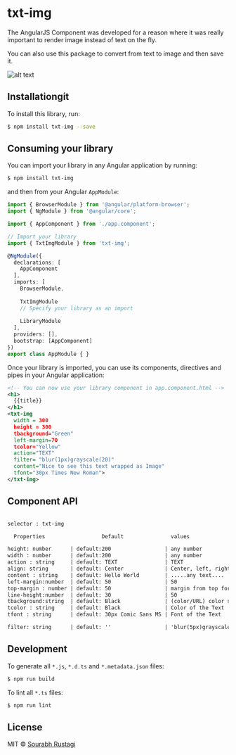 # txt-img

The AngularJS Component was developed for a reason where it was really important to render image instead of text on the fly.

You can also use this package to convert from text to image and then save it.

![alt text](https://docs.npmjs.com//images/npm.svg)



## Installationgit 

To install this library, run:

```bash
$ npm install txt-img --save
```

## Consuming your library

You can import your library in any Angular application by running:

```bash
$ npm install txt-img
```

and then from your Angular `AppModule`:

```typescript
import { BrowserModule } from '@angular/platform-browser';
import { NgModule } from '@angular/core';

import { AppComponent } from './app.component';

// Import your library
import { TxtImgModule } from 'txt-img';

@NgModule({
  declarations: [
    AppComponent
  ],
  imports: [
    BrowserModule,
    
    TxtImgModule
    // Specify your library as an import
    
    LibraryModule
  ],
  providers: [],
  bootstrap: [AppComponent]
})
export class AppModule { }
```

Once your library is imported, you can use its components, directives and pipes in your Angular application:

```xml
<!-- You can now use your library component in app.component.html -->
<h1>
  {{title}}
</h1>
<txt-img 
  width = 300 
  height = 300 
  tbackground="Green" 
  left-margin=70 
  tcolor="Yellow" 
  action="TEXT" 
  filter= "blur(1px)grayscale(20)"
  content="Nice to see this text wrapped as Image" 
  tfont="30px Times New Roman">
</txt-img>
```

## Component API

```xml

selector : txt-img

  Properties                  Default               values

height: number      | default:200                 | any number
width : number      | default:200                 | any number
action : string     | default: TEXT               | TEXT 
align: string       | default: Center             | Center, left, right
content : string    | default: Hello World        | .....any text....
left-margin:number  | default: 50                 | 50
top-margin : number | default: 50                 | margin from top for text content
line-height:number  | default: 30                 | 50
tbackground:string  | default: Black              | (color/URL) color string or a URL of an Image 
tcolor : string     | default: Black              | Color of the Text
tfont : string      | default: 30px Comic Sans MS | Font of the Text

filter: string      | default: ''                 | 'blur(5px)grayscale(20)' | All Css filters supported

```


## Development

To generate all `*.js`, `*.d.ts` and `*.metadata.json` files:

```bash
$ npm run build
```

To lint all `*.ts` files:

```bash
$ npm run lint
```

## License

MIT © [Sourabh Rustagi](mailto:sourabh.rustagi@hotmail.com)
